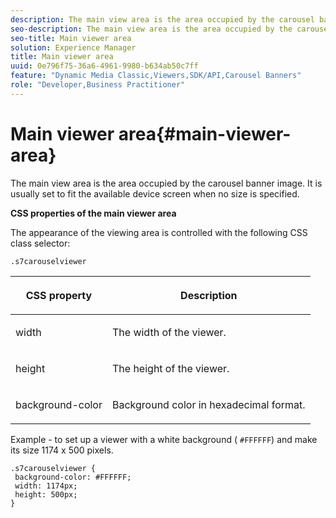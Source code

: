 ```yaml
---
description: The main view area is the area occupied by the carousel banner image. It is usually set to fit the available device screen when no size is specified.
seo-description: The main view area is the area occupied by the carousel banner image. It is usually set to fit the available device screen when no size is specified.
seo-title: Main viewer area
solution: Experience Manager
title: Main viewer area
uuid: 0e796f75-36a6-4961-9980-b634ab50c7ff
feature: "Dynamic Media Classic,Viewers,SDK/API,Carousel Banners"
role: "Developer,Business Practitioner"
---
```


# Main viewer area{#main-viewer-area}

The main view area is the area occupied by the carousel banner image. It is usually set to fit the available device screen when no size is specified.

<!--<a id="section_061E550C1C1D4DB2BD663A898895B38C"></a>-->

**CSS properties of the main viewer area**

The appearance of the viewing area is controlled with the following CSS class selector:

```
.s7carouselviewer
```

<table id="table_94EE3F5BBE4547C0B4943471CEE7EDE4"> 
 <thead> 
  <tr> 
   <th colname="col1" class="entry"> <p> CSS property </p> </th> 
   <th colname="col2" class="entry"> <p>Description </p> </th> 
  </tr> 
 </thead>
 <tbody> 
  <tr> 
   <td colname="col1"> <p> <span class="codeph"> width </span> </p> </td> 
   <td colname="col2"> <p>The width of the viewer. </p> </td> 
  </tr> 
  <tr> 
   <td colname="col1"> <p> <span class="codeph"> height </span> </p> </td> 
   <td colname="col2"> <p>The height of the viewer. </p> </td> 
  </tr> 
  <tr> 
   <td colname="col1"> <p> <span class="codeph"> background-color </span> </p> </td> 
   <td colname="col2"> <p> Background color in hexadecimal format. </p> </td> 
  </tr> 
 </tbody> 
</table>

Example - to set up a viewer with a white background ( `#FFFFFF`) and make its size 1174 x 500 pixels.

```
.s7carouselviewer { 
 background-color: #FFFFFF; 
 width: 1174px; 
 height: 500px;  
}
```


